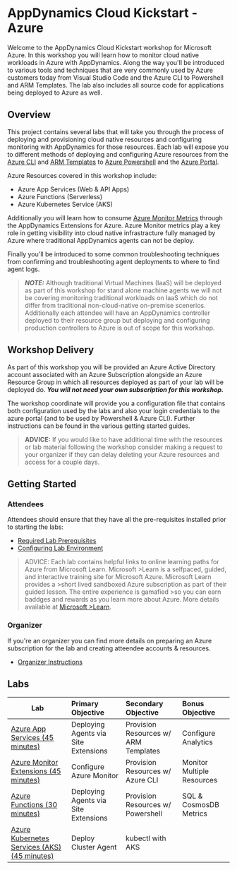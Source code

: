 
# AppDynamics Cloud Kickstart - Azure

Welcome to the AppDynamics Cloud Kickstart workshop for Microsoft Azure. In this workshop you will learn how to monitor cloud native workloads in Azure with AppDynamics. Along the way you'll be introduced to various tools and techniques that are very commonly used by Azure customers today from Visual Studio Code and the Azure CLI to Powershell and ARM Templates. The lab also includes all source code for applications being deployed to Azure as well.

## Overview

This project contains several labs that will take you through the process of deploying and provisioning cloud native resources and configuring monitoring with AppDynamics for those resources. Each lab will expose you to different methods of deploying and configuring Azure resources from the [Azure CLI](https://docs.microsoft.com/en-us/cli/azure/?view=azure-cli-latest) and [ARM Templates](https://docs.microsoft.com/en-us/azure/azure-resource-manager/templates/overview) to [Azure Powershell](https://docs.microsoft.com/en-us/powershell/azure/?view=azps-3.7.0) and the [Azure Portal](https://portal.azure.com/). 

Azure Resources covered in this workshop include:

* Azure App Services (Web & API Apps)
* Azure Functions (Serverless)
* Azure Kubernetes Service (AKS)

Additionally you will learn how to consume [Azure Monitor Metrics](https://docs.microsoft.com/en-us/azure/azure-monitor/platform/metrics-supported) through the AppDynamics Extensions for Azure. Azure Monitor metrics play a key role in getting visibility into cloud native infrastracture fully managed by Azure where traditional AppDynamics agents can not be deploy.

Finally you'll be introduced to some common troubleshooting techniques from confirming and troubleshooting agent deployments to where to find agent logs.

> **_NOTE:_**  Although traditional Virtual Machines (IaaS) will be deployed as part of this workshop for stand alone machine agents we will not be covering monitoring traditional workloads on IaaS which do not differ from traditional non-cloud-native on-premise scenerios.  Additionally each attendee will have an AppDynamics controller deployed to their resource group but deploying and configuring production controllers to Azure is out of scope for this workshop.

## Workshop Delivery

As part of this workshop you will be provided an Azure Active Directory account associated with an Azure Subscription alongside an Azure Resource Group in which all resources deployed as part of your lab will be deployed do. **_You will not need your own subscription for this workshop._**

The workshop coordinate will provide you a configuration file that contains both configuration used by the labs and also your login credentials to the azure portal (and to be used by Powershell & Azure CLI). Further instructions can be found in the various getting started guides.

> **ADVICE:** If you would like to have additional time with the resources or lab material following the workshop consider making a request to your organizer if they can delay deleting your Azure resources and access for a couple days.

## **Getting Started**

### Attendees

Attendees should ensure that they have all the pre-requisites installed prior to starting the labs:

* [Required Lab Prerequisites](./labs/labs-prereqs.md)
* [Configuring Lab Environment](./labs/labs.md)

> ADVICE: Each lab contains helpful links to online learning paths for Azure from Microsoft Learn. Microsoft >Learn is a selfpaced, guided, and interactive training site for Microsoft Azure. Microsoft Learn provides a >short lived sandboxed Azure subscription as part of their guided lesson.  The entire experience is gamafied >so you can earn baddges and rewards as you learn more about Azure.  More details available at [Microsoft >Learn](https://docs.microsoft.com/en-us/learn/).

### Organizer

If you're an organizer you can find more details on preparing an Azure subscription for the lab and creating atteendee accounts & resources.

* [Organizer Instructions](./organizer/readme.md)


## **Labs**


| Lab   |      Primary Objective     |  Secondary Objective |  Bonus Objective |
|----------|:-------------|:------|:------|
| [Azure App Services (45 minutes)](./labs/app-services/azure-app-service-monitoring.md) |  Deploying Agents via Site Extensions | Provision Resources w/ ARM Templates | Configure Analytics |
| [Azure Monitor Extensions (45 minutes)](./labs/azure-extensions/azure-extensions.md) |    Configure Azure Monitor   | Provision Resources w/ Azure CLI | Monitor Multiple Resources |
| [Azure Functions (30 minutes)](./labs/azure-functions/azure-functions.md) | Deploying Agents via Site Extensions | Provision Resources w/ Powershell | SQL & CosmosDB Metrics |
| [Azure Kubernetes Services (AKS) (45 minutes)](./labs/aks/aks.md) | Deploy Cluster Agent |    kubectl with AKS |  |
